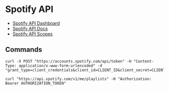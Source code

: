 # Spotify API

- [Spotify API Dashboard](https://developer.spotify.com/dashboard)
- [Spotify API Docs](https://developer.spotify.com/documentation/web-api)
- [Spotify API Scopes](https://developer.spotify.com/documentation/web-api/concepts/scopes)

## Commands

```
curl -X POST "https://accounts.spotify.com/api/token" -H "Content-Type: application/x-www-form-urlencoded" -d "grant_type=client_credentials&client_id=CLIENT_ID&client_secret=CLIENT_SECRET&scope=SCOPE"

curl "https://api.spotify.com/v1/me/playlists" -H "Authorization: Bearer AUTHORIZATION_TOKEN"
```
